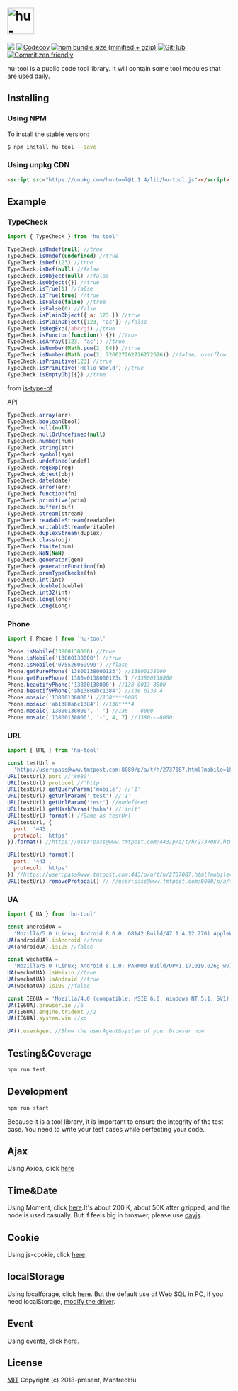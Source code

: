 <h1><a href='https://github.com/ManfredHu/hu-tool'><img src='https://manfredhu-1252588796.cos.ap-guangzhou.myqcloud.com/hu-tool.png' height='60' alt='hu-tool Logo' /></a></h1>

[![](https://img.shields.io/travis/ManfredHu/hu-tool.svg?style=flat-square)](https://travis-ci.org/ManfredHu/hu-tool.svg)
[![Codecov](https://img.shields.io/codecov/c/github/ManfredHu/hu-tool.svg?style=flat-square)](https://github.com/ManfredHu/hu-tool)
[![npm bundle size (minified + gzip)](https://img.shields.io/bundlephobia/minzip/react.svg?style=flat-square)](https://www.npmjs.com/package/hu-tool)
[![GitHub](https://img.shields.io/github/license/mashape/apistatus.svg?style=flat-square)](https://github.com/ManfredHu/hu-tool)
[![Commitizen friendly](https://img.shields.io/badge/commitizen-friendly-brightgreen.svg?style=flat-square)](https://github.com/ManfredHu/hu-tool)

hu-tool is a public code tool library.
It will contain some tool modules that are used daily.

## Installing

### Using NPM

To install the stable version:

```bash
$ npm install hu-tool --save
```

### Using unpkg CDN

```html
<script src="https://unpkg.com/hu-tool@1.1.4/lib/hu-tool.js"></script>
```

## Example

### TypeCheck

```js
import { TypeCheck } from 'hu-tool'

TypeCheck.isUndef(null) //true
TypeCheck.isUndef(undefined) //true
TypeCheck.isDef(123) //true
TypeCheck.isDef(null) //false
TypeCheck.isObject(null) //false
TypeCheck.isObject({}) //true
TypeCheck.isTrue(1) //false
TypeCheck.isTrue(true) //true
TypeCheck.isFalse(false) //true
TypeCheck.isFalse(0) //false
TypeCheck.isPlainObject({ a: 123 }) //true
TypeCheck.isPlainObject([123, 'ac']) //false
TypeCheck.isRegExp(/abc/gi) //true
TypeCheck.isFuncton(function() {}) //true
TypeCheck.isArray([123, 'ac']) //true
TypeCheck.isNumber(Math.pow(2, 64)) //true
TypeCheck.isNumber(Math.pow(2, 726627262726272626)) //false, overflow
TypeCheck.isPrimitive(123) //true
TypeCheck.isPrimitive('Hello World') //true
TypeCheck.isEmptyObj({}) //true
```

from [is-type-of](https://www.npmjs.com/package/is-type-of)

API

```js
TypeCheck.array(arr)
TypeCheck.boolean(bool)
TypeCheck.null(null)
TypeCheck.nullOrUndefined(null)
TypeCheck.number(num)
TypeCheck.string(str)
TypeCheck.symbol(sym)
TypeCheck.undefined(undef)
TypeCheck.regExp(reg)
TypeCheck.object(obj)
TypeCheck.date(date)
TypeCheck.error(err)
TypeCheck.function(fn)
TypeCheck.primitive(prim)
TypeCheck.buffer(buf)
TypeCheck.stream(stream)
TypeCheck.readableStream(readable)
TypeCheck.writableStream(writable)
TypeCheck.duplexStream(duplex)
TypeCheck.class(obj)
TypeCheck.finite(num)
TypeCheck.NaN(NaN)
TypeCheck.generator(gen)
TypeCheck.generatorFunction(fn)
TypeCheck.promTypeChecke(fn)
TypeCheck.int(int)
TypeCheck.double(double)
TypeCheck.int32(int)
TypeCheck.long(long)
TypeCheck.Long(Long)
```

### Phone

```js
import { Phone } from 'hu-tool'

Phone.isMobile(13800138000) //true
Phone.isMobile('13800138000') //true
Phone.isMobile('075526069999') //flase
Phone.getPurePhone('13800138000123') //13800138000
Phone.getPurePhone('1380a0138000123c') //13800138000
Phone.beautifyPhone('13800138000') //138 0013 8000
Phone.beautifyPhone('ab1380abc1384') //138 0138 4
Phone.mosaic('13800138000') //138****8000
Phone.mosaic('ab1380abc1384') //138****4
Phone.mosaic('13800138000', '-') //138----8000
Phone.mosaic('13800138000', '-', 4, 7) //1380---8000
```

### URL

```js
import { URL } from 'hu-tool'

const testUrl =
  'http://user:pass@www.tmtpost.com:8080/p/a/t/h/2737087.html?mobile=1&mdebug=1&_test=1#haha=init&lh=1'
URL(testUrl).port //'8080'
URL(testUrl).protocol //'http'
URL(testUrl).getQueryParam('mobile') //'1'
URL(testUrl).getUrlParam('_test') //'1'
URL(testUrl).getUrlParam('test') //undefined
URL(testUrl).getHashParam('haha') //'init'
URL(testUrl).format() //Same as testUrl
URL(testUrl, {
  port: '443',
  protocol: 'https'
}).format() //https://user:pass@www.tmtpost.com:443/p/a/t/h/2737087.html?mobile=1&mdebug=1&_test=1#haha=init&lh=1

URL(testUrl).format({
  port: '443',
  protocol: 'https'
}) //https://user:pass@www.tmtpost.com:443/p/a/t/h/2737087.html?mobile=1&mdebug=1&_test=1#haha=init&lh=1
URL(testUrl).removeProtocal() // //user:pass@www.tmtpost.com:8080/p/a/t/h/2737087.html?mobile=1&mdebug=1&_test=1#haha=init&lh=1
```

### UA

```js
import { UA } from 'hu-tool'

const androidUA =
  'Mozilla/5.0 (Linux; Android 8.0.0; G8142 Build/47.1.A.12.270) AppleWebKit/537.36 (KHTML, like Gecko) Chrome/67.0.3396.87 Mobile Safari/537.36'
UA(androidUA).isAndroid //true
UA(androidUA).isIOS //false

const wechatUA =
  'Mozilla/5.0 (Linux; Android 8.1.0; PAHM00 Build/OPM1.171019.026; wv) AppleWebKit/537.36 (KHTML, like Gecko) Version/4.0 Chrome/62.0.3202.84 Mobile Safari/537.36 MicroMessenger/6.7.3.1360(0x26070336) NetType/WIFI Language/zh_CN Process/appbrand2'
UA(wechatUA).isWeixin //true
UA(wechatUA).isAndroid //true
UA(wechatUA).isIOS //false

const IE6UA = 'Mozilla/4.0 (compatible; MSIE 6.0; Windows NT 5.1; SV1)'
UA(IE6UA).browser.ie //6
UA(IE6UA).engine.trident //2
UA(IE6UA).system.win //xp

UA().userAgent //Show the userAgent&system of your browser now
```

## Testing&Coverage

```js
npm run test
```

## Development

```js
npm run start
```

Because it is a tool library, it is important to ensure the integrity of the test case.
You need to write your test cases while perfecting your code.

## Ajax

Using Axios, click [here](https://github.com/axios/axios)

## Time&Date

Using Moment, click [here](http://momentjs.cn/).It's about 200 K, about 50K after gzipped, and the node is used casually.
But if feels big in broswer, please use [dayjs](https://github.com/iamkun/dayjs).

## Cookie

Using js-cookie, click [here](https://www.npmjs.com/package/js-cookie).

## localStorage

Using localforage, click [here](https://github.com/localForage/localForage).
But the default use of Web SQL in PC, if you need localStorage, [modify the driver](https://localforage.github.io/localForage/#settings-api-config).

## Event

Using events, click [here](https://github.com/Gozala/events).

## License

[MIT](http://opensource.org/licenses/MIT)
Copyright (c) 2018-present, ManfredHu
